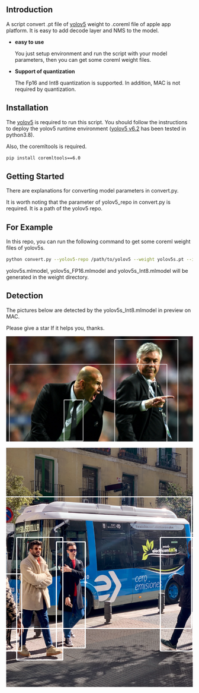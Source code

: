 ## Introduction

A script convert .pt file of [yolov5](https://github.com/ultralytics/yolov5) weight to .coreml file of apple app platform. It is easy to add decode layer and NMS to the model.

- **easy to use**

  You just setup environment and run the script with your model parameters, then you can get some coreml weight files.

- **Support of quantization**

  The Fp16 and Int8 quantization is supported. In addition, MAC is not required by quantization.

## Installation

The [yolov5](https://github.com/ultralytics/yolov5) is required to run this script. You should follow the instructions to deploy the yolov5 runtime environment ([yolov5 v6.2](https://github.com/ultralytics/yolov5/tree/v6.2) has been tested in python3.8). 

Also, the coremltools is required.

```bash
pip install coremltools==6.0
```

## Getting Started

There are explanations for converting model parameters in convert.py.

It is worth noting that the parameter of yolov5_repo in convert.py is required. It is a path of the yolov5 repo.

## For Example
In this repo, you can run the following command to get some coreml weight files of yolov5s.

```bash
python convert.py --yolov5-repo /path/to/yolov5 --weight yolov5s.pt --img-size 640 --quantize
```

yolov5s.mlmodel, yolov5s_FP16.mlmodel and yolov5s_Int8.mlmodel will be generated in the weight directory.
## Detection
The pictures below are detected by the yolov5s_Int8.mlmodel in preview on MAC.

Please give a star If it helps you, thanks. 

![markdown picture](pictures/zidane_res_Int8.png)

![markdown picture](pictures/bus_res_Int8.png)

